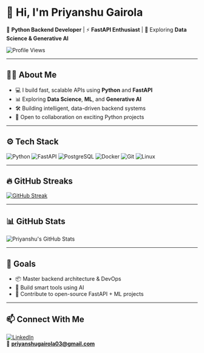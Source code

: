 # 👋 Hi, I'm Priyanshu Gairola

🔧 **Python Backend Developer** | ⚡ **FastAPI Enthusiast** | 🧠 Exploring **Data Science & Generative AI**

![Profile Views](https://komarev.com/ghpvc/?username=priyanshugairola&color=blue)

---

## 🧑‍💻 About Me

- 💻 I build fast, scalable APIs using **Python** and **FastAPI**
- 📊 Exploring **Data Science**, **ML**, and **Generative AI**
- 🛠️ Building intelligent, data-driven backend systems
- 🤝 Open to collaboration on exciting Python projects

---

## ⚙️ Tech Stack

![Python](https://img.shields.io/badge/Python-3776AB?style=flat&logo=python&logoColor=white)
![FastAPI](https://img.shields.io/badge/FastAPI-009688?style=flat&logo=fastapi&logoColor=white)
![PostgreSQL](https://img.shields.io/badge/PostgreSQL-336791?style=flat&logo=postgresql&logoColor=white)
![Docker](https://img.shields.io/badge/Docker-2496ED?style=flat&logo=docker&logoColor=white)
![Git](https://img.shields.io/badge/Git-F05032?style=flat&logo=git&logoColor=white)
![Linux](https://img.shields.io/badge/Linux-FCC624?style=flat&logo=linux&logoColor=black)

---

## 🔥 GitHub Streaks

[![GitHub Streak](https://streak-stats.demolab.com?user=priyanshugairola&theme=default)](https://git.io/streak-stats)

---

## 📊 GitHub Stats

![Priyanshu's GitHub Stats](https://github-readme-stats.vercel.app/api?username=priyanshugairola&show_icons=true&theme=default&hide_border=true)

---

## 🎯 Goals

- 📦 Master backend architecture & DevOps
- 🤖 Build smart tools using AI
- 🌱 Contribute to open-source FastAPI + ML projects

---

## 📫 Connect With Me

[![LinkedIn](https://img.shields.io/badge/LinkedIn-0077B5?style=flat&logo=linkedin&logoColor=white)](https://linkedin.com/in/priyanshu-gairola-profile)  
📧 **priyanshugairola03@gmail.com**
